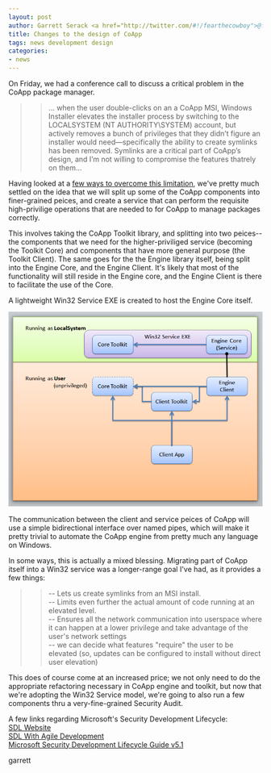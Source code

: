 ```yaml
---
layout: post
author: Garrett Serack <a href="http://twitter.com/#!/fearthecowboy">@fearthecowboy</a>
title: Changes to the design of CoApp
tags: news development design
categories:
- news
---
```

On Friday, we had a conference call to discuss a critical problem in the CoApp package manager.

>> ... when the user double-clicks on an a CoApp MSI, Windows Installer 
>> elevates the installer process by switching to the LOCALSYSTEM (NT AUTHORITY\SYSTEM) 
>> account, but actively removes a bunch of privileges that they didn’t figure an 
>> installer would need—specifically the ability to create symlinks has been 
>> removed. Symlinks are a critical part of CoApp’s design, and I’m not willing
>> to compromise the features thatrely on them...

Having looked at a [few ways to overcome this limitation](https://github.com/coapp/coapp.org/wiki/Coapp-engine---engine-as-a-service-redesign), we've pretty much settled on the idea
that we will split up some of the CoApp components into finer-grained peices, and create a service that can perform
the requisite high-privilige operations that are needed to for CoApp to manage packages correctly.

This involves taking the CoApp Toolkit library, and splitting into two peices--the components that we need for the higher-priviliged service
(becoming the Toolkit Core) and components that have more general purpose (the Toolkit Client). The same goes for the the Engine library itself,
being split into the Engine Core, and the Engine Client. It's likely that most of the functionality will still reside in the
Engine core, and the Engine Client is there to facilitate the use of the Core.

A lightweight Win32 Service EXE is created to host the Engine Core itself.

<p class="ScrollImage"><img src="/images/blog/service.png" title="service components" alt="service components" /></p>

The communication between the client and service peices of CoApp will use a simple bidirectional interface over named pipes, which will 
make it pretty trivial to automate the CoApp engine from pretty much any language on Windows.

In some ways, this is actually a mixed blessing. Migrating part of CoApp itself into a Win32 service was a longer-range goal I've had, as it provides a few things:

>>  -- Lets us create symlinks from an MSI install.<br>
>>  -- Limits even further the actual amount of code running at an elevated level.<br>
>>  -- Ensures all the network communication into userspace where it can happen at a lower privilege and take advantage of the user's network settings<br>
>>  -- we can decide what features "require" the user to be elevated (so, updates can be configured to install without direct user elevation)<br>
>> 

This does of course come at an increased price; we not only need to do the appropriate refactoring necessary in CoApp engine and toolkit,
but now that we're adopting the Win32 Service model, we're going to also run a few components thru a very-fine-grained Security Audit.

A few links regarding Microsoft's Security Development Lifecycle:<br>
[SDL Website](http://www.microsoft.com/security/sdl/default.aspx)<br>
[SDL With Agile Development](http://www.microsoft.com/security/sdl/discover/sdlagile.aspx)<br>
[Microsoft Security Development Lifecycle Guide v5.1](http://www.microsoft.com/downloads/info.aspx?na=41&srcfamilyid=e5ff2f9d-7e72-485a-9ec0-5d6d076a8807&srcdisplaylang=en&u=http%3a%2f%2fdownload.microsoft.com%2fdownload%2f2%2f1%2f4%2f21496F7B-3977-4F20-8621-F24F43212406%2fMicrosoft%20SDL_Version%205.1.docx)<br>
    
 garrett